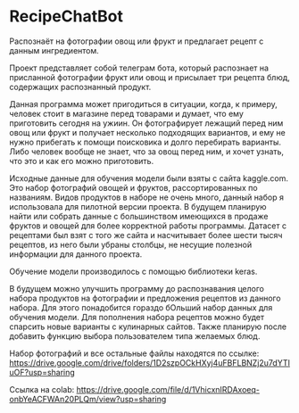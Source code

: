 # RecipeChatBot
Распознаёт на фотографии овощ или фрукт и предлагает рецепт с данным ингредиентом.

Проект представляет собой телеграм бота, который распознает на присланной фотографии фрукт или овощ и присылает три рецепта блюд, содержащих распознанный продукт.

Данная программа может пригодиться в ситуации, когда, к примеру, человек стоит в магазине перед товарами и думает, что ему приготовить сегодня на ужиин. Он фотографирует лежащий перед ним овощ или фрукт и получает несколько подходящих вариантов, и ему не нужно прибегать к помощи поисковика и долго перебирать варианты. Либо человек вообще не знает, что за овощ перед ним, и хочет узнать, что это и как его можно приготовить.

Исходные данные для обучения модели были взяты с сайта kaggle.com. Это набор фотографий овощей и фруктов, рассортированных по названиям. Видов продуктов в наборе не очень много, данный набор я использовала для пилотной версии проекта. В будущем планирую найти или собрать данные с большинством имеющихся в продаже фруктов и овощей для более корректной работы программы. Датасет с рецептами был взят с того же сайта и насчитывает более шести тысяч рецептов, из него были убраны столбцы, не несущие полезной информации для данного проекта.

Обучение модели производилось с помощью библиотеки keras.

В будущем можно улучшить программу до распознавания целого набора продуктов на фотографии и предложения рецептов из данного набора. Для этого понадобится гораздо бОльший набор данных для обучения модели. Для пополнения набора рецептов можно будет спарсить новые варианты с кулинарных сайтов. Также планирую после добавить функцию выбора пользователем типа желаемых блюд.

Набор фотографий и все остальные файлы находятся по ссылке: https://drive.google.com/drive/folders/1D2szpOCkHXyj4uFBFLBNZj2u7dYTIuOF?usp=sharing

Ссылка на colab: https://drive.google.com/file/d/1VhicxnIRDAxoeq-onbYeACFWAn20PLQm/view?usp=sharing
